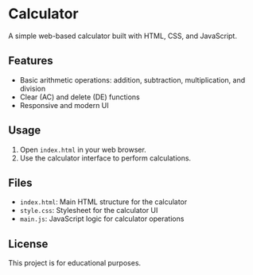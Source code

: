 # Calculator

A simple web-based calculator built with HTML, CSS, and JavaScript.

## Features

-   Basic arithmetic operations: addition, subtraction, multiplication, and division
-   Clear (AC) and delete (DE) functions
-   Responsive and modern UI

## Usage

1. Open `index.html` in your web browser.
2. Use the calculator interface to perform calculations.

## Files

-   `index.html`: Main HTML structure for the calculator
-   `style.css`: Stylesheet for the calculator UI
-   `main.js`: JavaScript logic for calculator operations

## License

This project is for educational purposes.
